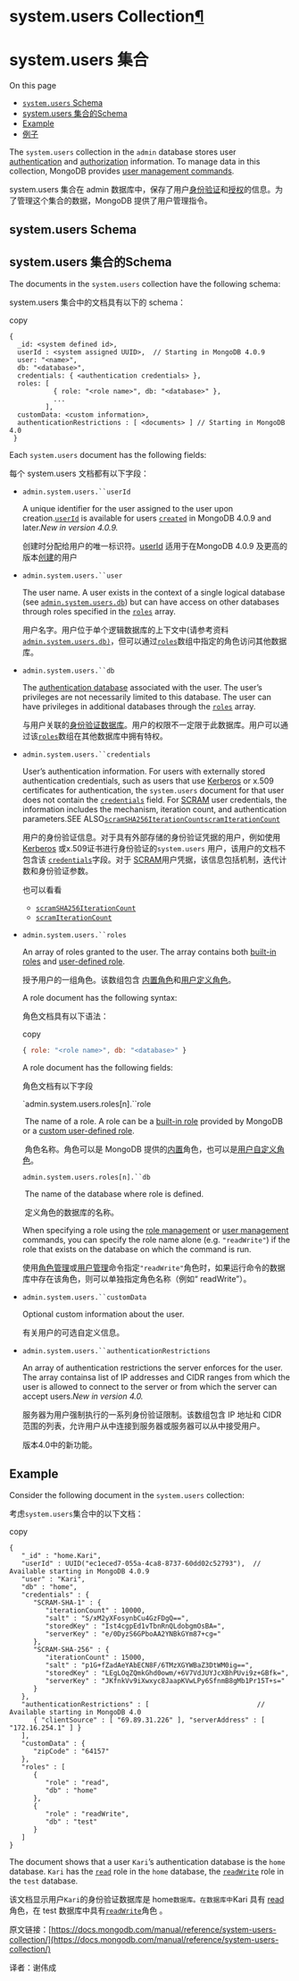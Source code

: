 # system.users  Collection[¶](https://docs.mongodb.com/manual/reference/system-users-collection/#system-users-collection)

# system.users 集合

On this page

- [`system.users` Schema](https://docs.mongodb.com/manual/reference/system-users-collection/#system-users-schema)
- [system.users 集合的Schema](https://docs.mongodb.com/manual/reference/system-users-collection/#system-users-schema)
- [Example](https://docs.mongodb.com/manual/reference/system-users-collection/#example)
- [例子](https://docs.mongodb.com/manual/reference/system-users-collection/#example)

The `system.users` collection in the `admin` database stores user [authentication](https://docs.mongodb.com/manual/core/authentication/#authentication) and [authorization](https://docs.mongodb.com/manual/core/authorization/#authorization) information. To manage data in this collection, MongoDB provides [user management commands](https://docs.mongodb.com/manual/reference/command/#user-management-commands).

system.users 集合在 admin 数据库中，保存了用户[身份验证](https://docs.mongodb.com/manual/core/authentication/#authentication)和[授权](https://docs.mongodb.com/manual/core/authorization/#authorization)的信息。为了管理这个集合的数据，MongoDB 提供了用户管理指令。

## system.users Schema

## system.users 集合的Schema

The documents in the `system.users` collection have the following schema:

system.users 集合中的文档具有以下的 schema：

copy

```
{
  _id: <system defined id>,
  userId : <system assigned UUID>,  // Starting in MongoDB 4.0.9
  user: "<name>",
  db: "<database>",
  credentials: { <authentication credentials> },
  roles: [
           { role: "<role name>", db: "<database>" },
           ...
         ],
  customData: <custom information>,
  authenticationRestrictions : [ <documents> ] // Starting in MongoDB 4.0
 }
```

Each `system.users` document has the following fields:

每个 system.users 文档都有以下字段： 

- `admin.system.users.``userId`

  A unique identifier for the user assigned to the user upon creation.[`userId`](https://docs.mongodb.com/manual/reference/system-users-collection/#admin.system.users.userId) is available for users [`created`](https://docs.mongodb.com/manual/reference/method/db.createUser/#db.createUser) in MongoDB 4.0.9 and later.*New in version 4.0.9.*

  创建时分配给用户的唯一标识符。[userId](https://docs.mongodb.com/manual/reference/system-users-collection/#admin.system.users.userId) 适用于在MongoDB 4.0.9 及更高的版本[创建](https://docs.mongodb.com/manual/reference/method/db.createUser/#db.createUser)的用户

- `admin.system.users.``user`

  The user name. A user exists in the context of a single logical database (see [`admin.system.users.db`](https://docs.mongodb.com/manual/reference/system-users-collection/#admin.system.users.db)) but can have access on other databases through roles specified in the [`roles`](https://docs.mongodb.com/manual/reference/system-users-collection/#admin.system.users.roles) array.

  用户名字。用户位于单个逻辑数据库的上下文中(请参考资料[`admin.system.users.db)`](https://docs.mongodb.com/manual/reference/system-users-collection/#admin.system.users.db)，但可以通过[`roles`](https://docs.mongodb.com/manual/reference/system-users-collection/#admin.system.users.roles)数组中指定的角色访问其他数据库。 

- `admin.system.users.``db`

  The [authentication database](https://docs.mongodb.com/manual/core/security-users/#authentication-database) associated with the user. The user’s privileges are not necessarily limited to this database. The user can have privileges in additional databases through the [`roles`](https://docs.mongodb.com/manual/reference/system-users-collection/#admin.system.users.roles) array.

  与用户关联的[身份验证数据库](https://docs.mongodb.com/manual/core/security-users/#authentication-database)。用户的权限不一定限于此数据库。用户可以通过该[`roles`](https://docs.mongodb.com/manual/reference/system-users-collection/#admin.system.users.roles)数组在其他数据库中拥有特权。

- `admin.system.users.``credentials`

  User’s authentication information. For users with externally stored authentication credentials, such as users that use [Kerberos](https://docs.mongodb.com/manual/tutorial/control-access-to-mongodb-with-kerberos-authentication/) or x.509 certificates for authentication, the `system.users` document for that user does not contain the [`credentials`](https://docs.mongodb.com/manual/reference/system-users-collection/#admin.system.users.credentials) field. For [SCRAM](https://docs.mongodb.com/manual/core/security-scram/#authentication-scram) user credentials, the information includes the mechanism, iteration count, and authentication parameters.SEE ALSO[`scramSHA256IterationCount`](https://docs.mongodb.com/manual/reference/parameters/#param.scramSHA256IterationCount)[`scramIterationCount`](https://docs.mongodb.com/manual/reference/parameters/#param.scramIterationCount)

  用户的身份验证信息。对于具有外部存储的身份验证凭据的用户，例如使用 [Kerberos](https://docs.mongodb.com/manual/tutorial/control-access-to-mongodb-with-kerberos-authentication/) 或x.509证书进行身份验证的`system.users` 用户，该用户的文档不包含该 [`credentials`](https://docs.mongodb.com/manual/reference/system-users-collection/#admin.system.users.credentials)字段。对于 [SCRAM](https://docs.mongodb.com/manual/core/security-scram/#authentication-scram)用户凭据，该信息包括机制，迭代计数和身份验证参数。

  也可以看看

  - [`scramSHA256IterationCount`](https://docs.mongodb.com/manual/reference/parameters/#param.scramSHA256IterationCount)
  - [`scramIterationCount`](https://docs.mongodb.com/manual/reference/parameters/#param.scramIterationCount)

- `admin.system.users.``roles`

  An array of roles granted to the user. The array contains both [built-in roles](https://docs.mongodb.com/manual/reference/built-in-roles/#built-in-roles) and [user-defined role](https://docs.mongodb.com/manual/core/security-user-defined-roles/#user-defined-roles).

  授予用户的一组角色。该数组包含 [内置角色](https://docs.mongodb.com/manual/reference/built-in-roles/#built-in-roles)和[用户定义角色](https://docs.mongodb.com/manual/core/security-user-defined-roles/#user-defined-roles)。

  A role document has the following syntax:

  角色文档具有以下语法：

  copy

  ```js
  { role: "<role name>", db: "<database>" }
  ```

   A role document has the following fields:

  角色文档有以下字段

  `admin.system.users.roles[n].``role

  ​           The name of a role. A role can be a [built-in role](https://docs.mongodb.com/manual/reference/built-in-roles/#built-in-roles) provided by MongoDB or a [custom user-defined role](https://docs.mongodb.com/manual/core/security-user-defined-roles/#user-defined-roles).

  ​           角色名称。角色可以是 MongoDB 提供的[内置](https://docs.mongodb.com/manual/reference/built-in-roles/#built-in-roles)角色，也可以是[用户自定义角色](https://docs.mongodb.com/manual/core/security-user-defined-roles/#user-defined-roles)。

  `admin.system.users.roles[n].``db`

  ​           The name of the database where role is defined.

  ​          定义角色的数据库的名称。

  When specifying a role using the [role management](https://docs.mongodb.com/manual/reference/command/#role-management-commands) or [user management](https://docs.mongodb.com/manual/reference/command/#user-management-commands) commands, you can specify the role name alone (e.g. `"readWrite"`) if the role that exists on the database on which the command is run.

  使用[角色管理](https://docs.mongodb.com/manual/reference/command/#role-management-commands)或[用户管理](https://docs.mongodb.com/manual/reference/command/#user-management-commands)命令指定`"readWrite"`角色时，如果运行命令的数据库中存在该角色，则可以单独指定角色名称（例如“ readWrite”）。

- `admin.system.users.``customData`

  Optional custom information about the user.

  有关用户的可选自定义信息。

- `admin.system.users.``authenticationRestrictions`

  An array of authentication restrictions the server enforces for the user. The array containsa list of IP addresses and CIDR ranges from which the user is allowed to connect to the server or from which the server can accept users.*New in version 4.0.*
  
  服务器为用户强制执行的一系列身份验证限制。该数组包含 IP 地址和 CIDR 范围的列表，允许用户从中连接到服务器或服务器可以从中接受用户。
  
  版本4.0中的新功能。

## Example

Consider the following document in the `system.users` collection:

考虑`system.users`集合中的以下文档：

copy

```
{
   "_id" : "home.Kari",
   "userId" : UUID("ec1eced7-055a-4ca8-8737-60dd02c52793"),  // Available starting in MongoDB 4.0.9
   "user" : "Kari",
   "db" : "home",
   "credentials" : {
      "SCRAM-SHA-1" : {
         "iterationCount" : 10000,
         "salt" : "S/xM2yXFosynbCu4GzFDgQ==",
         "storedKey" : "Ist4cgpEd1vTbnRnQLdobgmOsBA=",
         "serverKey" : "e/0DyzS6GPboAA2YNBkGYm87+cg="
      },
      "SCRAM-SHA-256" : {
         "iterationCount" : 15000,
         "salt" : "p1G+fZadAeYAbECN8F/6TMzXGYWBaZ3DtWM0ig==",
         "storedKey" : "LEgLOqZQmkGhd0owm/+6V7VdJUYJcXBhPUvi9z+GBfk=",
         "serverKey" : "JKfnkVv9iXwxyc8JaapKVwLPy6SfnmB8gMb1Pr15T+s="
      }
   },
   "authenticationRestrictions" : [                           // Available starting in MongoDB 4.0
      { "clientSource" : [ "69.89.31.226" ], "serverAddress" : [ "172.16.254.1" ] }
   ],
   "customData" : {
      "zipCode" : "64157"
   },
   "roles" : [
      {
         "role" : "read",
         "db" : "home"
      },
      {
         "role" : "readWrite",
         "db" : "test"
      }
   ]
}
```

The document shows that a user `Kari`’s authentication database is the `home` database. `Kari` has the [`read`](https://docs.mongodb.com/manual/reference/built-in-roles/#read) role in the `home` database, the [`readWrite`](https://docs.mongodb.com/manual/reference/built-in-roles/#readWrite) role in the `test` database.

该文档显示用户`Kari`的身份验证数据库是 home`数据库。在数据库中`Kari 具有 [read](https://docs.mongodb.com/manual/reference/built-in-roles/#read) 角色，在 test 数据库中具有[`readWrite`](https://docs.mongodb.com/manual/reference/built-in-roles/#readWrite)角色 。


原文链接：[https://docs.mongodb.com/manual/reference/system-users-collection/](https://docs.mongodb.com/manual/reference/system-users-collection/)

译者：谢伟成

